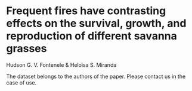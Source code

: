 # Frequent fires have contrasting effects on the survival, growth, and reproduction of different savanna grasses
Hudson G. V. Fontenele & Heloisa S. Miranda

The dataset belongs to the authors of the paper. Please contact us in the case of use.
